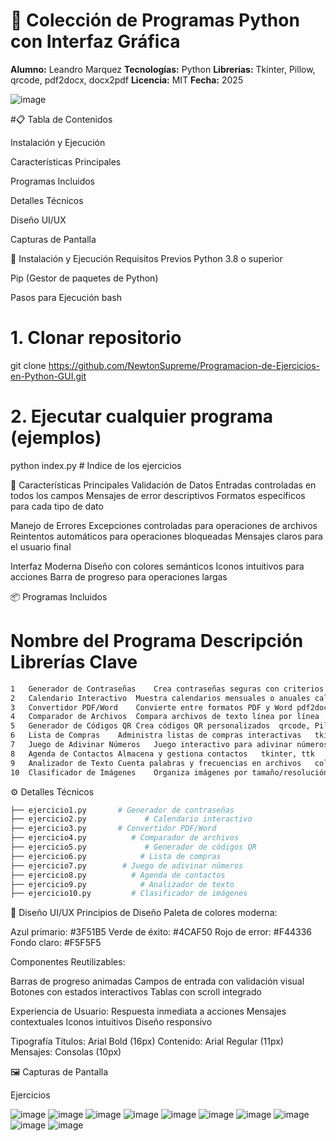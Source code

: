 # 🐍 Colección de Programas Python con Interfaz Gráfica

**Alumno:** Leandro Marquez
**Tecnologías:** Python
**Librerias:** Tkinter, Pillow, qrcode, pdf2docx, docx2pdf
**Licencia:** MIT
**Fecha:** 2025

![image](https://github.com/user-attachments/assets/a1adb31e-a7e0-4dea-b528-ec2b103d9771)

#📋 Tabla de Contenidos

Instalación y Ejecución

Características Principales

Programas Incluidos

Detalles Técnicos

Diseño UI/UX

Capturas de Pantalla


🚀 Instalación y Ejecución
Requisitos Previos
Python 3.8 o superior

Pip (Gestor de paquetes de Python)

Pasos para Ejecución
bash
# 1. Clonar repositorio
git clone https://github.com/NewtonSupreme/Programacion-de-Ejercicios-en-Python-GUI.git

# 2. Ejecutar cualquier programa (ejemplos)
python index.py        # Indice de los ejercicios

🌟 Características Principales
Validación de Datos
Entradas controladas en todos los campos
Mensajes de error descriptivos
Formatos específicos para cada tipo de dato

Manejo de Errores
Excepciones controladas para operaciones de archivos
Reintentos automáticos para operaciones bloqueadas
Mensajes claros para el usuario final

Interfaz Moderna
Diseño con colores semánticos
Iconos intuitivos para acciones
Barra de progreso para operaciones largas

📦 Programas Incluidos
#	Nombre del Programa	Descripción	Librerías Clave


```bash
1	Generador de Contraseñas	Crea contraseñas seguras con criterios personalizados	random, string
2	Calendario Interactivo	Muestra calendarios mensuales o anuales	calendar
3	Convertidor PDF/Word	Convierte entre formatos PDF y Word	pdf2docx, docx2pdf
4	Comparador de Archivos	Compara archivos de texto línea por línea	-
5	Generador de Códigos QR	Crea códigos QR personalizados	qrcode, Pillow
6	Lista de Compras	Administra listas de compras interactivas	tkinter
7	Juego de Adivinar Números	Juego interactivo para adivinar números	random, tkinter
8	Agenda de Contactos	Almacena y gestiona contactos	tkinter, ttk
9	Analizador de Texto	Cuenta palabras y frecuencias en archivos	collections, tkinter
10	Clasificador de Imágenes	Organiza imágenes por tamaño/resolución	PIL, shutil, threading
```


⚙️ Detalles Técnicos


```bash
├── ejercicio1.py       # Generador de contraseñas
├── ejercicio2.py             # Calendario interactivo
├── ejercicio3.py       # Convertidor PDF/Word
├── ejercicio4.py          # Comparador de archivos
├── ejercicio5.py             # Generador de códigos QR
├── ejercicio6.py            # Lista de compras
├── ejercicio7.py        # Juego de adivinar números
├── ejercicio8.py          # Agenda de contactos
├── ejercicio9.py            # Analizador de texto
├── ejercicio10.py         # Clasificador de imágenes
```


🎨 Diseño UI/UX
Principios de Diseño
Paleta de colores moderna:

Azul primario: #3F51B5
Verde de éxito: #4CAF50
Rojo de error: #F44336
Fondo claro: #F5F5F5

Componentes Reutilizables:

Barras de progreso animadas
Campos de entrada con validación visual
Botones con estados interactivos
Tablas con scroll integrado

Experiencia de Usuario:
Respuesta inmediata a acciones
Mensajes contextuales
Iconos intuitivos
Diseño responsivo

Tipografía
Títulos: Arial Bold (16px)
Contenido: Arial Regular (11px)
Mensajes: Consolas (10px)

🖼️ Capturas de Pantalla

Ejercicios


![image](https://github.com/user-attachments/assets/e2ccea5e-9e13-4b63-b364-d22cda1c93b5)
![image](https://github.com/user-attachments/assets/09ba7fd1-31f6-4b8a-ae72-a940a981a455)
![image](https://github.com/user-attachments/assets/0790c5bf-1205-41cb-87f8-c61fee057b61)
![image](https://github.com/user-attachments/assets/759270bf-443d-4fae-982c-3095c37c012d)
![image](https://github.com/user-attachments/assets/806b0013-b433-4539-a7c6-d63b82f77e78)
![image](https://github.com/user-attachments/assets/503d5887-ac35-402d-92a4-9f1740b0fbe9)
![image](https://github.com/user-attachments/assets/2036cfa2-da48-4245-8d47-156db336e526)
![image](https://github.com/user-attachments/assets/a8c54278-0a04-49a8-a2a1-5091263355a8)
![image](https://github.com/user-attachments/assets/6ec5bd9c-5d9c-4cba-925f-400304bfccc0)
![image](https://github.com/user-attachments/assets/062c126e-1552-4fa1-a9c8-c2cc920a17ce)
